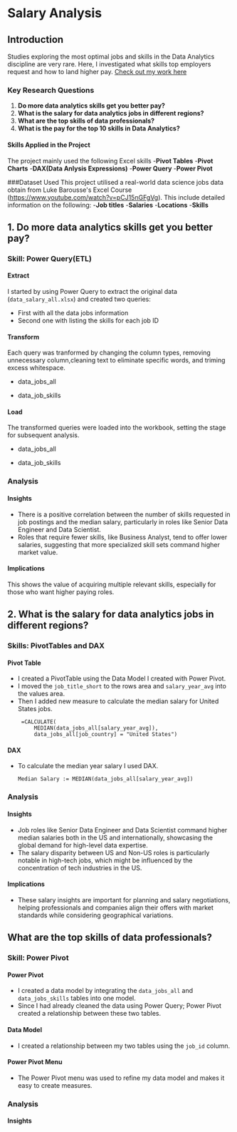 # Salary Analysis
## Introduction
 Studies exploring the most optimal jobs and skills in the Data Analytics discipline are very rare. Here, I investigated what skills top employers request and how to land higher pay. 
[Check out my work here](Project_2-Analysis)

### Key Research Questions
1. **Do more data analytics skills get you better pay?**
2. **What is the salary for data analytics jobs in different regions?**
3. **What are the top skills of data professionals?**
4. **What is the pay for the top 10 skills in Data Analytics?**

#### Skills Applied in the Project
The project mainly used the following Excel skills
-**Pivot Tables**
-**Pivot Charts**
-**DAX(Data Anlysis Expressions)**
-**Power Query**
-**Power Pivot**

###Dataset Used
This project utilised a real-world data science jobs data obtain from Luke Barousse's Excel Course (https://www.youtube.com/watch?v=pCJ15nGFgVg). This include detailed information on the following:
-**Job titles**
-**Salaries**
-**Locations**
-**Skills**

## 1. Do more data analytics skills get you better pay?
### Skill: Power Query(ETL)
#### Extract
I started by using Power Query to extract the original data (`data_salary_all.xlsx`) and created two queries:
- First with all the data jobs information
- Second one with listing the skills for each job ID
#### Transform
Each query was tranformed by changing the column types, removing unnecessary column,cleaning text to eliminate specific words, and triming excess whitespace.
- data_jobs_all

- data_job_skills

#### Load
The transformed queries were loaded into the workbook, setting the stage for subsequent analysis.
- data_jobs_all

- data_job_skills


### Analysis
#### Insights
- There is a positive correlation between the number of skills requested in job postings and the median salary, particularly in roles like Senior Data Engineer and Data Scientist.
- Roles that require fewer skills, like Business Analyst, tend to offer lower salaries, suggesting that more specialized skill sets command higher market value.

#### Implications
This shows the value of acquiring multiple relevant skills, especially for those who want higher paying roles.

## 2. What is the salary for data analytics jobs in different regions?
### Skills: PivotTables and DAX
#### Pivot Table
- I created a PivotTable using the Data Model I created with Power Pivot.
- I moved the `job_title_short` to the rows area and `salary_year_avg` into the values area.
- Then I added new measure to calculate the median salary for United States jobs.
   ```
    =CALCULATE(
        MEDIAN(data_jobs_all[salary_year_avg]),
        data_jobs_all[job_country] = "United States")
    ```
#### DAX
- To calculate the median year salary I used DAX.
    ```
    Median Salary := MEDIAN(data_jobs_all[salary_year_avg])
    ```
### Analysis
#### Insights
- Job roles like Senior Data Engineer and Data Scientist command higher median salaries both in the US and internationally, showcasing the global demand for high-level data expertise.
- The salary disparity between US and Non-US roles is particularly notable in high-tech jobs, which might be influenced by the concentration of tech industries in the US.

#### **Implications**
- These salary insights are important for planning and salary negotiations, helping professionals and companies align their offers with market standards while considering geographical variations.

## What are the top skills of data professionals?
### Skill: Power Pivot
#### Power Pivot
- I created a data model by integrating the `data_jobs_all` and `data_jobs_skills` tables into one model.
- Since I had already cleaned the data using Power Query; Power Pivot created a relationship between these two tables.

#### Data Model
- I created a relationship between my two tables using the `job_id` column.

#### Power Pivot Menu
- The Power Pivot menu was used to refine my data model and makes it easy to create measures.

### Analysis

#### Insights



